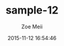 ---
layout: project
title:  sample-12
date:   2015-11-12 16:54:46
author: Zoe Meii
categories:
- work
img: sample-12.jpg
subjects: illustration print
---